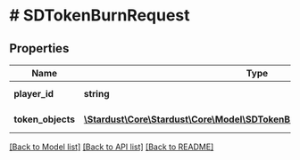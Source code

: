 # # SDTokenBurnRequest

## Properties

Name | Type | Description | Notes
------------ | ------------- | ------------- | -------------
**player_id** | **string** | The Player&#39;s id, can be found with Player/getId(s). (ex. CzySggxVQz51jciGRFDY7d5BER2fav6TNEnPGjusPJPd) |
**token_objects** | [**\Stardust\Core\Stardust\Core\Model\SDTokenBurnRequestTokenObjectsInner[]**](SDTokenBurnRequestTokenObjectsInner.md) | An an array of objects to burn (ex. [{tokenId: 5, amount: \&quot;6\&quot;}]) |

[[Back to Model list]](../../README.md#models) [[Back to API list]](../../README.md#endpoints) [[Back to README]](../../README.md)
